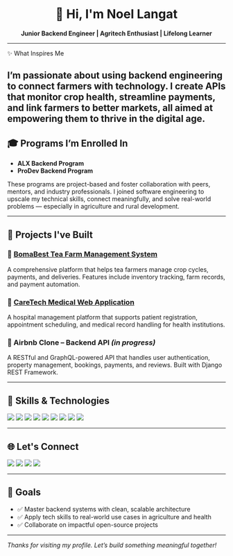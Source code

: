 <h1 align="center">👋 Hi, I'm Noel Langat</h1>

<p align="center">
  <b>Junior Backend Engineer | Agritech Enthusiast | Lifelong Learner</b>
</p>

---
✨ What Inspires Me

I’m passionate about using backend engineering to connect farmers with technology. I create APIs that monitor crop health, streamline payments, and link farmers to better markets, all aimed at empowering them to thrive in the digital age.
---
## 🎓 Programs I’m Enrolled In

- **ALX Backend Program**  
- **ProDev Backend Program**

These programs are project-based and foster collaboration with peers, mentors, and industry professionals. I joined software engineering to upscale my technical skills, connect meaningfully, and solve real-world problems — especially in agriculture and rural development.

---

## 💼 Projects I've Built

### 🌿 [BomaBest Tea Farm Management System](https://www.bomabest.co.ke)
A comprehensive platform that helps tea farmers manage crop cycles, payments, and deliveries. Features include inventory tracking, farm records, and payment automation.

### 🏥 [CareTech Medical Web Application](https://www.caretechmedical.com)
A hospital management platform that supports patient registration, appointment scheduling, and medical record handling for health institutions.

### 🏡 Airbnb Clone – Backend API *(in progress)*
A RESTful and GraphQL-powered API that handles user authentication, property management, bookings, payments, and reviews. Built with Django REST Framework.

---

## 🔧 Skills & Technologies

<p>
  <img src="https://img.shields.io/badge/Python-3776AB?style=for-the-badge&logo=python&logoColor=white"/>
  <img src="https://img.shields.io/badge/Django-092E20?style=for-the-badge&logo=django&logoColor=white"/>
  <img src="https://img.shields.io/badge/Flask-000000?style=for-the-badge&logo=flask&logoColor=white"/>
  <img src="https://img.shields.io/badge/PostgreSQL-336791?style=for-the-badge&logo=postgresql&logoColor=white"/>
  <img src="https://img.shields.io/badge/Docker-2496ED?style=for-the-badge&logo=docker&logoColor=white"/>
  <img src="https://img.shields.io/badge/GitHub_Actions-2088FF?style=for-the-badge&logo=github-actions&logoColor=white"/>
  <img src="https://img.shields.io/badge/HTML5-E34F26?style=for-the-badge&logo=html5&logoColor=white"/>
  <img src="https://img.shields.io/badge/CSS3-1572B6?style=for-the-badge&logo=css3&logoColor=white"/>
  <img src="https://img.shields.io/badge/Bootstrap-7952B3?style=for-the-badge&logo=bootstrap&logoColor=white"/>
</p>

---

## 🌐 Let's Connect

<p align="left">
  <a href="mailto:noellangat28@gmail.com"><img src="https://img.shields.io/badge/Email-D14836?style=flat&logo=gmail&logoColor=white" /></a>
  <a href="https://www.linkedin.com/in/noel-langat/"><img src="https://img.shields.io/badge/LinkedIn-0077B5?style=flat&logo=linkedin&logoColor=white" /></a>
  <a href="https://x.com/langatNoel"><img src="https://img.shields.io/badge/Twitter-1DA1F2?style=flat&logo=twitter&logoColor=white" /></a>
  <a href="https://noel022.pythonanywhere.com/"><img src="https://img.shields.io/badge/Portfolio-000000?style=flat&logo=githubpages&logoColor=white" /></a>
</p>

---

## 🚀 Goals

- ✅ Master backend systems with clean, scalable architecture  
- ✅ Apply tech skills to real-world use cases in agriculture and health  
- ✅ Collaborate on impactful open-source projects  

---

_Thanks for visiting my profile. Let’s build something meaningful together!_
